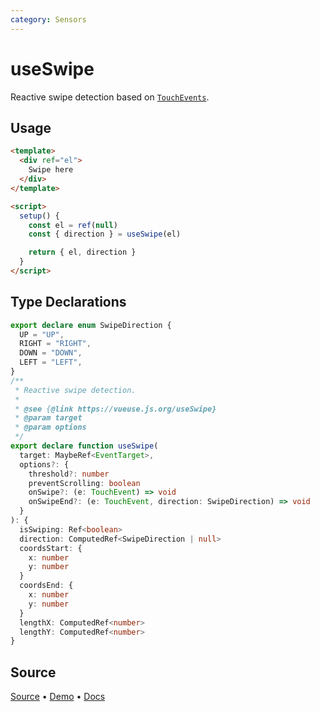 ```yaml
---
category: Sensors
---
```


# useSwipe

Reactive swipe detection based on [`TouchEvents`](https://developer.mozilla.org/en-US/docs/Web/API/TouchEvent).

## Usage

```html {16-20}
<template>
  <div ref="el">
    Swipe here
  </div>
</template>

<script>
  setup() {
    const el = ref(null)
    const { direction } = useSwipe(el)

    return { el, direction }
  } 
</script>
```

<!--FOOTER_STARTS-->
## Type Declarations

```typescript
export declare enum SwipeDirection {
  UP = "UP",
  RIGHT = "RIGHT",
  DOWN = "DOWN",
  LEFT = "LEFT",
}
/**
 * Reactive swipe detection.
 *
 * @see {@link https://vueuse.js.org/useSwipe}
 * @param target
 * @param options
 */
export declare function useSwipe(
  target: MaybeRef<EventTarget>,
  options?: {
    threshold?: number
    preventScrolling: boolean
    onSwipe?: (e: TouchEvent) => void
    onSwipeEnd?: (e: TouchEvent, direction: SwipeDirection) => void
  }
): {
  isSwiping: Ref<boolean>
  direction: ComputedRef<SwipeDirection | null>
  coordsStart: {
    x: number
    y: number
  }
  coordsEnd: {
    x: number
    y: number
  }
  lengthX: ComputedRef<number>
  lengthY: ComputedRef<number>
}
```

## Source

[Source](https://github.com/vueuse/vueuse/blob/main/packages/core/useSwipe/index.ts) • [Demo](https://github.com/vueuse/vueuse/blob/main/packages/core/useSwipe/demo.vue) • [Docs](https://github.com/vueuse/vueuse/blob/main/packages/core/useSwipe/index.md)


<!--FOOTER_ENDS-->

